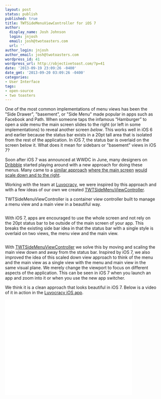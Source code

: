 ```yaml
---
layout: post
status: publish
published: true
title: TWTSideMenuViewController for iOS 7
author:
  display_name: Josh Johnson
  login: jnjosh
  email: josh@twotoasters.com
  url: ''
author_login: jnjosh
author_email: josh@twotoasters.com
wordpress_id: 41
wordpress_url: http://objectivetoast.com/?p=41
date: '2013-09-19 23:09:26 -0400'
date_gmt: '2013-09-20 03:09:26 -0400'
categories:
- User Interface
tags:
- open-source
- two toasters
---
```

<p>One of the most common implementations of menu views has been the "Side Drawer", "basement", or "Side Menu" made popular in apps such as Facebook and Path. When someone taps the infamous “Hamburger” to open a side menu the main screen slides to the right (or left in some implementations) to reveal another screen <em>below</em>. This works well in iOS 6 and earlier because the status bar exists in a 20pt tall area that is isolated from the rest of the application. In iOS 7, the status bar is overlaid on the screen below it. What does it mean for sidebars or "basement" views in iOS 7?</p>
<p>Soon after iOS 7 was announced at WWDC in June, many designers on <a href="http://dribbble.com">Dribbble</a> started playing around with a new approach for doing these menus. Many came to a <a href="http://dribbble.com/shots/1114754-Social-Feed-iOS7">similar approach</a> <a href="http://dribbble.com/shots/1185823-Side-menu">where the main screen</a> <a href="http://dribbble.com/shots/1154748-WhatsApp-iOS-7-Redesign">would scale down and to the right</a>.</p>
<p>Working with the team at <a href="http://www.luvocracy.com">Luvocracy</a>, we were inspired by this approach and with a few ideas of our own we created <a href="https://github.com/twotoasters/TWTSideMenuViewController">TWTSideMenuViewController</a>.</p>
<p>TWTSideMenuViewController is a container view controller built to manage a menu view and a main view in a beautiful way.</p>
<p><img src="http://cl.ly/UDgW/download/TWTSideMenu.gif" alt="" /></p>
<p>With iOS 7, apps are encouraged to use the whole screen and not rely on the 20pt status bar to be outside of the main screen of your app. This breaks the existing side bar idea in that the status bar with a single style is overlaid on two views, the menu view and the main view.</p>
<p><img src="http://cl.ly/UCmv/download/side-bar-bad.png" alt="" /></p>
<p>With <a href="https://github.com/twotoasters/TWTSideMenuViewController">TWTSideMenuViewController</a> we solve this by moving and scaling the main view down and away from the status bar. Inspired by iOS 7, we also improved the idea of this scaled down view approach to think of the menu and the main view as a single view with the menu and main view in the same visual plane. We merely change the viewport to focus on different aspects of the application. This can be seen in iOS 7 when you launch an app and zoom into it or when you use the new app switcher.</p>
<p>We think it is a clean approach that looks beautiful in iOS 7. Below is a video of it in action in the <a href="https://itunes.apple.com/us/app/luvocracy/id684437187?mt=8">Luvocracy iOS app</a>.</p>
<p><iframe width="420" height="315" src="//www.youtube.com/embed/yOR5O53JJq8?rel=0" frameborder="0" allowfullscreen></iframe></p>
